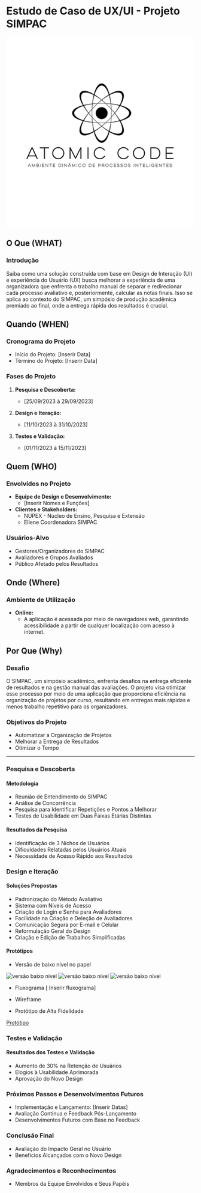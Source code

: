 # Estudo de Caso de UX/UI - Projeto SIMPAC

![Logo Atomic Code](./Processos/Sprint_1/Documentos/Logo_Atomic_Code.jpeg)

## O Que (WHAT)
### Introdução
Saiba como uma solução construída com base em Design de Interação (UI) e experiência do Usuário (UX) busca melhorar a experiência de uma organizadora que enfrenta o trabalho manual de separar e redirecionar cada processo avaliativo e, posteriormente, calcular as notas finais. Isso se aplica ao contexto do SIMPAC, um simpósio de produção acadêmica premiado ao final, onde a entrega rápida dos resultados é crucial.

## Quando (WHEN)
### Cronograma do Projeto
- Início do Projeto: [Inserir Data]
- Término do Projeto: [Inserir Data]

### Fases do Projeto
1. **Pesquisa e Descoberta:**
    - [25/09/2023 à 29/09/2023]

2. **Design e Iteração:**
    - [11/10/2023 à 31/10/2023]

3. **Testes e Validação:**
    - [01/11/2023 à 15/11/2023]


## Quem (WHO)
### Envolvidos no Projeto
- **Equipe de Design e Desenvolvimento:**
  - [Inserir Nomes e Funções]
- **Clientes e Stakeholders:**
  - NUPEX - Núcleo de Ensino, Pesquisa e Extensão
  - Eliene Coordenadora SIMPAC

### Usuários-Alvo
- Gestores/Organizadores do SIMPAC
- Avaliadores e Grupos Avaliados
- Público Afetado pelos Resultados

## Onde (Where)
### Ambiente de Utilização
- **Online:**
  - A aplicação é acessada por meio de navegadores web, garantindo acessibilidade a partir de qualquer localização com acesso à internet.

## Por Que (Why)
### Desafio
O SIMPAC, um simpósio acadêmico, enfrenta desafios na entrega eficiente de resultados e na gestão manual das avaliações. O projeto visa otimizar esse processo por meio de uma aplicação que proporciona eficiência na organização de projetos por curso, resultando em entregas mais rápidas e menos trabalho repetitivo para os organizadores.

### Objetivos do Projeto
- Automatizar a Organização de Projetos
- Melhorar a Entrega de Resultados
- Otimizar o Tempo

---

### Pesquisa e Descoberta
#### Metodologia
- Reunião de Entendimento do SIMPAC
- Análise de Concorrência
- Pesquisa para Identificar Repetições e Pontos a Melhorar
- Testes de Usabilidade em Duas Faixas Etárias Distintas

#### Resultados da Pesquisa
- Identificação de 3 Nichos de Usuários
- Dificuldades Relatadas pelos Usuários Atuais
- Necessidade de Acesso Rápido aos Resultados

### Design e Iteração
#### Soluções Propostas
- Padronização do Método Avaliativo
- Sistema com Níveis de Acesso
- Criação de Login e Senha para Avaliadores
- Facilidade na Criação e Deleção de Avaliadores
- Comunicação Segura por E-mail e Celular
- Reformulação Geral do Design
- Criação e Edição de Trabalhos Simplificadas

#### Protótipos

- Versão de baixo nível no papel

![versão baixo nível](/Projeto-SIMPAC/Processos/Sprint_3/V.%20Intermediaria%20da%20solucao/d-1%20papel.jpg)
![versão baixo nível](/Projeto-SIMPAC/Processos/Sprint_3/V.%20Intermediaria%20da%20solucao/d-1.1%20papel.jpg)
![versão baixo nível](/Projeto-SIMPAC/Processos/Sprint_3/V.%20Intermediaria%20da%20solucao/d-1.2%20papel.jpg)

- Fluxograma
[ Inserir fluxograma]

- Wireframe


- Protótipo de Alta Fidelidade

[Protótipo](https://www.figma.com/proto/yDMbtaIZQP5urNRLNSLaIW/SIMPAC-por-Vinicius?type=design&node-id=1-4&t=I9H7ZyO9Fwrh1jV3-1&scaling=scale-down&page-id=32%3A289&starting-point-node-id=1%3A4&show-proto-sidebar=1&mode=design)


### Testes e Validação
#### Resultados dos Testes e Validação
- Aumento de 30% na Retenção de Usuários
- Elogios à Usabilidade Aprimorada
- Aprovação do Novo Design

### Próximos Passos e Desenvolvimentos Futuros
- Implementação e Lançamento: [Inserir Datas]
- Avaliação Contínua e Feedback Pós-Lançamento
- Desenvolvimentos Futuros com Base no Feedback

### Conclusão Final
- Avaliação do Impacto Geral no Usuário
- Benefícios Alcançados com o Novo Design

### Agradecimentos e Reconhecimentos
- Membros da Equipe Envolvidos e Seus Papéis
